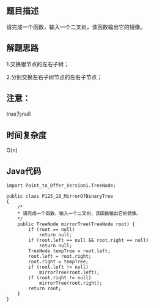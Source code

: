 ## 题目描述
请完成一个函数，输入一个二叉树，该函数输出它的镜像。

## 解题思路
1.交换根节点的左右子树；

2.分别交换左右子树节点的左右子节点；
## 注意：
tree为null

## 时间复杂度
O(n)

## Java代码
```
import Point_to_Offer_Version1.TreeNode;

public class P125_18_MirrorOfBinaryTree
{
    /*
    * 请完成一个函数，输入一个二叉树，该函数输出它的镜像。
    */
    public TreeNode mirrorTree(TreeNode root) {
        if (root == null)
            return null;
        if (root.left == null && root.right == null)
            return null;
        TreeNode tempTree = root.left;
        root.left = root.right;
        root.right = tempTree;
        if (root.left != null)
            mirrorTree(root.left);
        if (root.right != null)
            mirrorTree(root.right);
        return root;
    }
}

```
